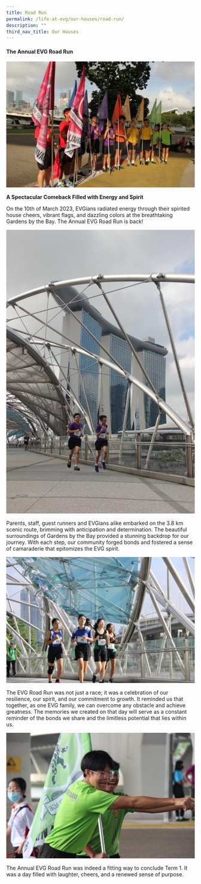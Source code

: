 ```yaml
---
title: Road Run
permalink: /life-at-evg/our-houses/road-run/
description: ""
third_nav_title: Our Houses
---
```

#### **The Annual EVG Road Run**

![](/images/Life%20At%20EVG/Road%20Run/house_all.jpg)

**A Spectacular Comeback Filled with Energy and Spirit**

On the 10th of March 2023, EVGians radiated energy through their spirited house cheers, vibrant flags, and dazzling colors at the breathtaking Gardens by the Bay. The Annual EVG Road Run is back!

![](/images/Life%20At%20EVG/Road%20Run/runners_02.jpg)

Parents, staff, guest runners and EVGians alike embarked on the 3.8 km scenic route, brimming with anticipation and determination. The beautiful surroundings of Gardens by the Bay provided a stunning backdrop for our journey. With each step, our community forged bonds and fostered a sense of camaraderie that epitomizes the EVG spirit.

![](/images/Life%20At%20EVG/Road%20Run/runners_03.jpg)

The EVG Road Run was not just a race; it was a celebration of our resilience, our spirit, and our commitment to growth. It reminded us that together, as one EVG family, we can overcome any obstacle and achieve greatness. The memories we created on that day will serve as a constant reminder of the bonds we share and the limitless potential that lies within us.

![](/images/Life%20At%20EVG/Road%20Run/house_green.jpg)

The Annual EVG Road Run was indeed a fitting way to conclude Term 1. It was a day filled with laughter, cheers, and a renewed sense of purpose.